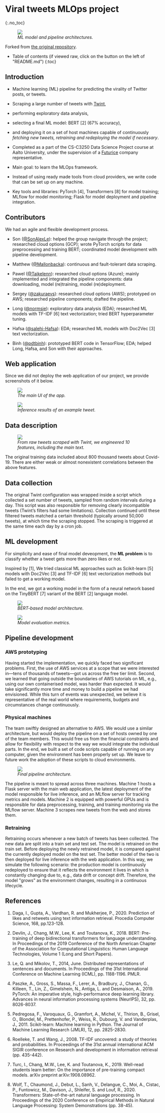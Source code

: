 # Viral tweets MLOps project
{:.no_toc}

<p align="center">
<figure>
  <img src="docs/images/architectures.png">
  <figcaption><i>ML model and pipeline architectures.</i></figcaption>
</figure>
</p>

Forked from [the original repository](https://github.com/Mallonbacka/viral-tweets).

* Table of contents (if viewed raw, click on the button on the left of "README.md")
{:toc}

## Introduction

* Machine learning (ML) pipeline for predicting the virality of Twitter posts, or tweets.

* Scraping a large number of tweets with [Twint](https://github.com/twintproject/twint),

* performing exploratory data analysis,

* selecting a final ML model: BERT [2] (67% accuracy),

* and deploying it on a set of host machines capable of continuously *fetching new tweets, retraining and redeploying the model if necessary*.

* Completed as a part of the CS-C3250 Data Science Project course at Aalto University, under the supervision of a [Futurice](https://futurice.com/) company representative.

* Main goal: to learn the MLOps framework.

* Instead of using ready made tools from cloud providers, we write code that can be set up on any machine.

* Key tools and libraries: PyTorch [4], Transformers [8] for model training; MLflow for model monitoring; Flask for model deployment and pipeline integration.

## Contributors

We had an agile and flexible development process.

* Son ([@SonAlexLe](https://github.com/SonAlexLe)): helped the group navigate through the project; researched cloud options (GCP); wrote PyTorch scripts for data preprocessing and training BERT; coordinated model development with pipeline development.

* Matthew ([@Mallonbacka](https://github.com/Mallonbacka)): continuous and fault-tolerant data scraping.

* Pawel ([@Taikelenn](https://github.com/Taikelenn)): researched cloud options (Azure); mainly implemented and integrated the pipeline components: data downloading, model (re)training, model (re)deployment.

* Sergey ([@zakuraevs](https://github.com/zakuraevs)): researched cloud options (AWS); prototyped on AWS; researched pipeline components; drafted the pipeline.

* Long ([@normsie](https://github.com/normsie)): exploratory data analysis (EDA); researched ML models with TF-IDF [6] text vectorization; tried BERT hyperparameter tuning.

* Hafsa ([@salehi-Hafsa](https://github.com/salehi-Hafsa)): EDA; researched ML models with Doc2Vec [3] text vectorization.

* Binh ([@pdtbinh](https://github.com/pdtbinh)): prototyped BERT code in TensorFlow; EDA; helped Long, Hafsa, and Son with their approaches.

## Web application

Since we did not deploy the web application of our project, we provide screenshots of it below.

<p align="center">
<figure>
  <img src="images/empty_UI.png">
  <figcaption><i>The main UI of the app.</i></figcaption>
</figure>
</p>

<p align="center">
<figure>
  <img src="images/example_1.png">
  <figcaption><i>Inference results of an example tweet.</i></figcaption>
</figure>
</p>

## Data description

<p align="center">
<figure>
  <img src="images/features.png">
  <figcaption><i>From raw tweets scraped with Twint, we engineered 10 features, including the main text.</i></figcaption>
</figure>
</p>

The original training data included about 800 thousand tweets about Covid-19.
There are either weak or almost nonexistent correlations between the above features.

## Data collection

The original Twint configuration was wrapped inside a script which collected a set number of tweets, sampled from random intervals during a day.
This script was also responsible for removing clearly incompatible tweets (Twint’s filters had some limitations).
Collection continued until these filtered tweets matched a certain threshold (typically around 50,000 tweets), at which time the scraping stopped.
The scraping is triggered at the same time each day by a cron job.

## ML development

For simplicity and ease of final model deveopment, the **ML problem** is to classify whether a tweet gets more than zero likes or not.

Inspired by [1], We tried classical ML approaches such as Scikit-learn [5] models with Doc2Vec [3] and TF-IDF [6] text vectorization methods but failed to get a working model.

In the end, we got a working model in the form of a neural network based on the TinyBERT [7] variant of the BERT [2] language model.

<p align="center">
<figure>
  <img src="images/model_architecture.png">
  <figcaption><i>BERT-based model architecture.</i></figcaption>
</figure>
</p>

<p align="center">
<figure>
  <img src="images/metrics.png">
  <figcaption><i>Model evaluation metrics.</i></figcaption>
</figure>
</p>

## Pipeline development

### AWS prototyping

Having started the implementation, we quickly faced two significant problems. First, the use of AWS services at a scope that we were interested
in—tens of thousands of tweets—got us across the free tier limit. Second, we learned that going outside the boundaries of AWS tutorials on ML, e.g., using our own containerised model, was harder than expected. It would take significantly more time and money to build a pipeline we had envisioned. While this turn of events was unexpected, we believe it is representative of the real world where requirements, budgets and circumstances change continuously.

### Physical machines

The team swiftly designed an alternative to AWS. We would use a similar architecture, but would deploy the pipeline on a set of hosts owned by one of the team members. This would free us from the financial constraints and allow for flexibility with respect to the way we would integrate the individual parts. In the end, we built a set of code scripts capable of running on any computer, given the environment has been properly set up. We leave to future work the adoption of these scripts to cloud environments.

<p align="center">
<figure>
  <img src="images/pipeline_architecture.png">
  <figcaption><i>Final pipeline architecture.</i></figcaption>
</figure>
</p>

The pipeline is meant to spread across three machines. Machine 1 hosts a Flask server with the main web application, the latest deployment of the model responsible for live inference, and an MLflow server for tracking metrics and models. Machine 2 is equipped with powerful GPUs and is responsible for data preprocessing, training, and training monitoring via the MLflow server. Machine 3 scrapes new tweets from the web and stores them.

### Retraining

Retraining occurs whenever a new batch of tweets has been collected. The new data are split into a train set and test set. The model is retrained on the train set. Before deploying the newly retrained model, it is compared against the currently deployed model on the test set. The better model of the two is then deployed for live inference with the web application. In this way, we simulate the following scenario: the production model is continuously redeployed to ensure that it reflects the environment it lives in which is constantly changing due to, e.g., data drift or concept drift. Therefore, the model "grows" as the environment changes, resulting in a continuous lifecycle.

## References

1. Daga, I., Gupta, A., Vardhan, R. and Mukherjee, P., 2020. Prediction of likes and retweets using text information retrieval. Procedia Computer Science, 168, pp.123-128.

2. Devlin, J., Chang, M.W., Lee, K. and Toutanova, K., 2018. BERT: Pre-training of deep bidirectional transformers for language understanding. In Proceedings of the 2019 Conference of the North American Chapter of the Association for Computational Linguistics: Human Language Technologies, Volume 1 (Long and Short Papers).

3. Le, Q. and Mikolov, T., 2014, June. Distributed representations of sentences and documents. In Proceedings of the 31st International Conference on Machine Learning (ICML), pp. 1188-1196. PMLR.

4. Paszke, A., Gross, S., Massa, F., Lerer, A., Bradbury, J., Chanan, G., Killeen, T., Lin, Z., Gimelshein, N., Antiga, L. and Desmaison, A., 2019. PyTorch: An imperative style, high-performance deep learning library. Advances in neural information processing systems (NeurIPS), 32, pp. 8026-8037.

5. Pedregosa, F., Varoquaux, G., Gramfort, A., Michel, V., Thirion, B., Grisel, O., Blondel, M., Prettenhofer, P., Weiss, R., Dubourg, V. and Vanderplas, J., 2011. Scikit-learn: Machine learning in Python. The Journal of Machine Learning Research (JMLR), 12, pp. 2825-2830.

6. Roelleke, T. and Wang, J., 2008. TF-IDF uncovered: a study of theories and probabilities. In Proceedings of the 31st annual international ACM SIGIR conference on Research and development in information retrieval (pp. 435-442).

7. Turc, I., Chang, M.W., Lee, K. and Toutanova, K., 2019. Well-read students learn better: On the importance of pre-training compact models. arXiv preprint arXiv:1908.08962.

8. Wolf, T., Chaumond, J., Debut, L., Sanh, V., Delangue, C., Moi, A., Cistac, P., Funtowicz, M., Davison, J., Shleifer, S. and Louf, R., 2020. Transformers: State-of-the-art natural language processing. In Proceedings of the 2020 Conference on Empirical Methods in Natural Language Processing: System Demonstrations (pp. 38-45).
